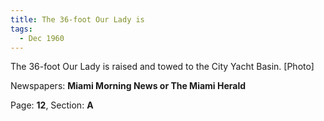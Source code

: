 ```yaml
---  
title: The 36-foot Our Lady is  
tags:  
  - Dec 1960  
---  
```

  
The 36-foot Our Lady is raised and towed to the City Yacht Basin. [Photo]  
  
Newspapers: **Miami Morning News or The Miami Herald**  
  
Page: **12**, Section: **A** 
